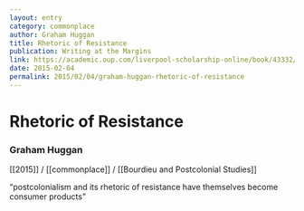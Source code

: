 ```yaml
---
layout: entry
category: commonplace
author: Graham Huggan
title: Rhetoric of Resistance
publication: Writing at the Margins
link: https://academic.oup.com/liverpool-scholarship-online/book/43332/chapter-abstract/363098589
date: 2015-02-04
permalink: 2015/02/04/graham-huggan-rhetoric-of-resistance
---
```


# Rhetoric of Resistance

### Graham Huggan

[[2015]] / [[commonplace]] / [[Bourdieu and Postcolonial Studies]]

“postcolonialism and its rhetoric of resistance have themselves become consumer products"

